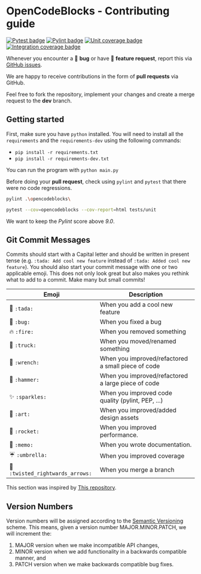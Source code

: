 # OpenCodeBlocks - Contributing guide

[![Pytest badge](https://github.com/MathisFederico/OpenCodeBlocks/actions/workflows/python-tests.yml/badge.svg?branch=master)](https://github.com/MathisFederico/OpenCodeBlocks/actions/workflows/python-tests.yml) [![Pylint badge](https://img.shields.io/endpoint?url=https%3A%2F%2Fgist.githubusercontent.com%2FMathisFederico%2F00ce73155619a4544884ca6d251954b3%2Fraw%2Fopencodeblocks_pylint_badge.json)](https://github.com/MathisFederico/OpenCodeBlocks/actions/workflows/python-pylint.yml) [![Unit coverage badge](https://img.shields.io/endpoint?url=https%3A%2F%2Fgist.githubusercontent.com%2FMathisFederico%2F00ce73155619a4544884ca6d251954b3%2Fraw%2Fopencodeblocks_unit_coverage_badge.json)](https://github.com/MathisFederico/OpenCodeBlocks/actions/workflows/python-coverage.yml) [![Integration coverage badge](https://img.shields.io/endpoint?url=https%3A%2F%2Fgist.githubusercontent.com%2FMathisFederico%2F00ce73155619a4544884ca6d251954b3%2Fraw%2Fopencodeblocks_integration_coverage_badge.json)](https://github.com/MathisFederico/OpenCodeBlocks/actions/workflows/python-coverage.yml)

Whenever you encounter a :bug: **bug** or have :tada: **feature request**, 
report this via [GitHub issues](https://github.com/MathisFederico/OpenCodeBlocks/issues).

We are happy to receive contributions in the form of **pull requests** via GitHub.

Feel free to fork the repository, implement your changes and create a merge request to the **dev** branch.

## Getting started

First, make sure you have `python` installed. You will need to install all the `requirements` and the `requirements-dev` using the following commands: 

* `pip install -r requirements.txt`
* `pip install -r requirements-dev.txt`

You can run the program with `python main.py`

Before doing your **pull request**, check using `pylint` and `pytest` that there were no code regressions.

```bash
pylint .\opencodeblocks\
```

```bash
pytest --cov=opencodeblocks --cov-report=html tests/unit
```

We want to keep the *Pylint* score above *9.0*.

## Git Commit Messages

Commits should start with a Capital letter and should be written in present tense (e.g. ``:tada: Add cool new feature`` instead of ``:tada: Added cool new feature``).
You should also start your commit message with one or two applicable emoji. This does not only look great but also makes you rethink what to add to a commit. Make many but small commits!


 Emoji           | Description
-----------------|-------------
:tada: `:tada:`  | When you add a cool new feature
:bug: `:bug:`    | When you fixed a bug
:fire: `:fire:`  | When you removed something
:truck: `:truck:`| When you moved/renamed something
:wrench: `:wrench:`     | When you improved/refactored a small piece of code
:hammer: `:hammer:`     | When you improved/refactored a large piece of code
:sparkles: `:sparkles:` | When you improved code quality (pylint, PEP, ...)
:art: `:art:`           | When you improved/added design assets
:rocket: `:rocket:`     | When you improved performance.
:memo: `:memo:`         | When you wrote documentation.
:umbrella: `:umbrella:` | When you improved coverage
:twisted_rightwards_arrows: `:twisted_rightwards_arrows:` | When you merge a branch

This section was inspired by [This repository](https://github.com/schneegans/dynamic-badges-action).

## Version Numbers

Version numbers will be assigned according to the [Semantic Versioning](https://semver.org/) scheme.
This means, given a version number MAJOR.MINOR.PATCH, we will increment the:

1. MAJOR version when we make incompatible API changes,
2. MINOR version when we add functionality in a backwards compatible manner, and
3. PATCH version when we make backwards compatible bug fixes.